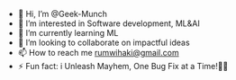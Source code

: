 - 👋 Hi, I’m @Geek-Munch
- 👀 I’m interested in Software development, ML&AI
- 🌱 I’m currently learning ML
- 💞️ I’m looking to collaborate on impactful ideas
- 📫 How to reach me rumwihaki@gmail.com
- ⚡ Fun fact: i Unleash Mayhem, One Bug Fix at a Time!🍃😤

<!---
Geek-Munch/Geek-Munch is a ✨ special ✨ repository because its `README.md` (this file) appears on your GitHub profile.
You can click the Preview link to take a look at your changes.
--->
